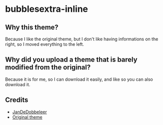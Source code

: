 # bubblesextra-inline

## Why this theme?

Because I like the original theme, but I don't like having informations on the right, so I moved everything to the left.

## Why did you upload a theme that is barely modified from the original?

Because it is for me, so I can download it easily, and like so you can also download it.

## Credits

- [JanDeDobbeleer](https://github.com/JanDeDobbeleer)
- [Original theme](https://github.com/JanDeDobbeleer/oh-my-posh/blob/main/themes/bubblesextra.omp.json)
